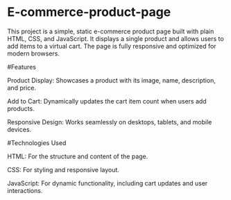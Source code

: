 # E-commerce-product-page
This project is a simple, static e-commerce product page built with plain HTML, CSS, and JavaScript. It displays a single product and allows users to add items to a virtual cart. The page is fully responsive and optimized for modern browsers.


#Features

Product Display: Showcases a product with its image, name, description, and price.

Add to Cart: Dynamically updates the cart item count when users add products.

Responsive Design: Works seamlessly on desktops, tablets, and mobile devices.


#Technologies Used

HTML: For the structure and content of the page.
 
CSS: For styling and responsive layout.

JavaScript: For dynamic functionality, including cart updates and user interactions.
